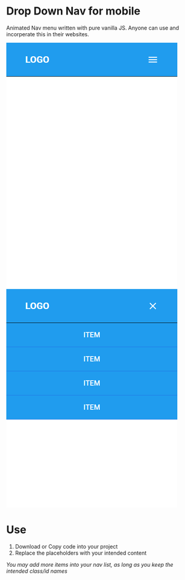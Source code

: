 # Drop Down Nav for mobile

Animated Nav menu written with pure vanilla JS. Anyone can use and incorperate this in their websites.

![Nav Menu](/images/inactive.png)  ![Nav Menu](/images/active.png)

# Use
1. Download or Copy code into your project
2. Replace the placeholders with your intended content

*You may add more items into your nav list, as long as you keep the intended class/id names*
